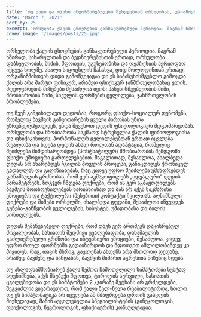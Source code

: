 ```yaml
---
title: 'თუ ქალი და ოჯახი ინფორმირებულები შეხვდებიან ორსულობას, უსიამოვნების და გართულების პრევენცია შესაძლებელია'
date: 'March 7, 2021'
sort_by: 25
excerpt: 'ორსულობა ქალის ცხოვრების განსაკუთრებული პერიოდია. მაგრამ ხშირად, სიხარულთან და ბედნიერებასთან ერთად...'
cover_image: '/images/posts/25.jpg'
---
```


ორსულობა ქალის ცხოვრების განსაკუთრებული პერიოდია. მაგრამ ხშირად, სიხარულთან და ბედნიერებასთან ერთად, ორსულობა დაბნეულობის, შიშის, შფოთვის, უგუნებობისა და დეპრესიის პერიოდად იქცევა ხოლმე. ახალი სიცოცხლის ჩასახვა, დიდ მოლოდინთან ერთად, ორგანიზმისთვის დიდი გამოწვევაცაა და ეს საპასუხისმგებლო გამოცდა ქალის არა მარტო ფიზიკურ, არამედ ფსიქიკურ ჯანმრთელობასაც ელის. მღელვარების მიზეზები შესაძლოა იყოს: პასუხისმგებლობის შიში, მშობიარობის შიში, სხეულის ფორმების ცვლილება, ჯანმრთელობის პრობლემები.

თუ ჩვენ განვიხილავთ დედობას, როგორც ფსიქო-სოციალურ ფენომენს, რომელიც ბავშვის განვითარების ყველა პირობას უნდა უზრუნველჰყოფდეს, უნდა შევეხოთ დედის ფსიქოლოგიურ მდგომარეობას. ორსულობა და მშობიარობა საკმაოდ სტრესულია ქალის ფიზიოლოგიისა და ფსიქიკისთვის, ჰორმონალურ ცვლილებებთან ერთად იცვლება რეალობა და ხდება დედის ახალ როლთან ადაპტაცია, რომელიც შეიძლება მიმდინარეობდეს (პოსტნატალურ) მშობიარობის შემდგომი ფსიქო-ემოციური გართულებებით. მაგალითად, შესაძლოა, ახალბედა დედას არ ახარებდეს ჩვილის მოვლის პროცესი, განიცდიდეს ქრონიკულ გადაღლას და გაღიზიანებას, რაც კიდევ უფრო შეიძლება უმძაფრებდეს დანაშაულის გრძნობას, რომ ვერ აკმაყოფილებს „იდეალური“ დედის პარამეტრებს. ზოგჯერ ჩნდება ფიქრები, რომ ის ვერ აკმაყოფილებს ბავშვის მოთხოვნილებებს ხარისხიანად და მას არ აქვს საკმარისი ემოციური და ტაქტილური (შეხებითი) კონტაქტი ჩვილთან. აღნიშნული ფიქრები და შიშები ორსულში, ახალბედა დედაში, შესაძლოა იწვევდეს გუნება-განწყობის ცვლილებას, სისუსტეს, უმადობასა და ძილის სირთულეებს.  

დედის შემაწუხებელი ფიქრები, რომ თავს ვერ ართმევს დაკისრებულ მოვალეობას, ხასიათის მუდმივი ცვალებადობა, დანაშაულის გაძლიერებული გრძნობა და ინტენსიური ემოციები, შესაძლოა, კიდევ უფრო რთულ ფორმებში გადაიზარდოს და შფოთვით აშლილობამდეც კი მივიდეს. რაც, თავის მხრივ, გავლენას ახდენს არა მხოლოდ დედაზე, არამედ ბავშვზე და ხანდახან, ბავშვის მიმართ აგრესიის მიზეზიც ხდება.

თუ ახლადნამშობიარებ ქალს ზემოთ ჩამოთვლილი სიმპტომები სუსტად აღენიშნება, აქვს მსუბუქი შფოთვა, ტირილის სურვილი, ხასიათის ცვალებადობა და ეს სიმპტომები 2 კვირაზე მეტხანს არ გრძელდება, შეგვიძლია ვივარაუდოთ, რომ ქალი ნელ-ნელა რეაბილიტირდა, ხოლო თუ ეს სიმპტომატიკა არ იცვლება ან მძაფრდება დროის გასვლის მიუხედავად, მაშინ აუცილებელია სპეციალისტების (გინეკოლოგის, ფსიქოლოგის, ნევროლოგის, ფსიქიატრის) კონსულტაცია.






